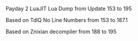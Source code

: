 Payday 2 LuaJIT Lua Dump from Update 153 to 195

Based on TdlQ No Line Numbers from 153 to 187.1

Based on Znixian decompiler from 188 to 195
